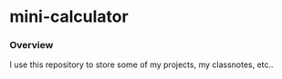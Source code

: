 # mini-calculator
### Overview

I use this repository to store some of my projects, my classnotes, etc..
